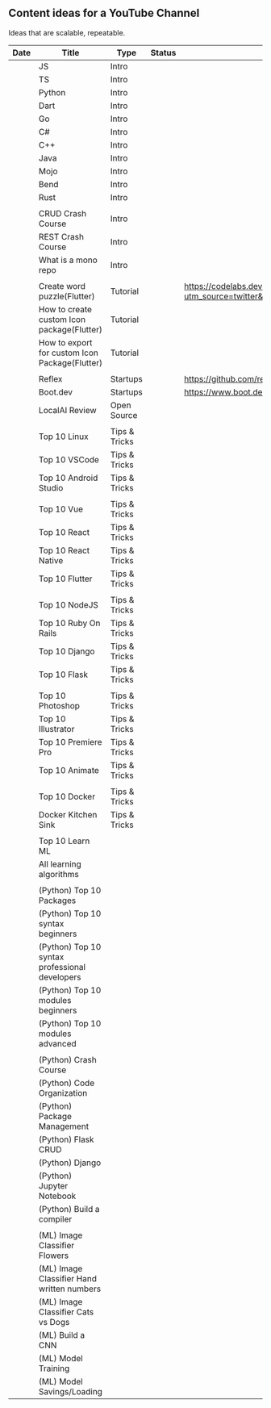 ## Content ideas for a YouTube Channel

Ideas that are scalable, repeatable.

| Date | Title                                          | Type          | Status | Url                                                                                                                                        |
| ---- | ---------------------------------------------- | ------------- | ------ | ------------------------------------------------------------------------------------------------------------------------------------------ |
|      | JS                                             | Intro         |        |
|      | TS                                             | Intro         |        |
|      | Python                                         | Intro         |        |
|      | Dart                                           | Intro         |        |
|      | Go                                             | Intro         |        |
|      | C#                                             | Intro         |        |
|      | C++                                            | Intro         |        |
|      | Java                                           | Intro         |        |
|      | Mojo                                           | Intro         |        |
|      | Bend                                           | Intro         |        |
|      | Rust                                           | Intro         |        |
|      |                                                |               |        |
|      | CRUD Crash Course                              | Intro         |        |
|      | REST Crash Course                              | Intro         |        |
|      | What is a mono repo                            | Intro         |        |
|      |                                                |               |        |
|      | Create word puzzle(Flutter)                    | Tutorial      |        | https://codelabs.developers.google.com/codelabs/flutter-word-puzzle?utm_source=twitter&utm_medium=organicsocial&utm_campaign&utm_content#2 |
|      | How to create custom Icon package(Flutter)     | Tutorial      |        |
|      | How to export for custom Icon Package(Flutter) | Tutorial      |        |
|      |                                                |               |        |
|      | Reflex                                         | Startups      |        | https://github.com/reflex-dev/reflex                                                                                                       |
|      | Boot.dev                                       | Startups      |        | https://www.boot.dev/tracks/backend                                                                                                        |
|      | LocalAI Review                                 | Open Source   |        |
|      |                                                |               |        |
|      | Top 10 Linux                                   | Tips & Tricks |        |
|      | Top 10 VSCode                                  | Tips & Tricks |        |
|      | Top 10 Android Studio                          | Tips & Tricks |        |
|      |                                                |               |        |
|      | Top 10 Vue                                     | Tips & Tricks |        |
|      | Top 10 React                                   | Tips & Tricks |        |
|      | Top 10 React Native                            | Tips & Tricks |        |
|      | Top 10 Flutter                                 | Tips & Tricks |        |
|      |                                                |               |        |
|      | Top 10 NodeJS                                  | Tips & Tricks |        |
|      | Top 10 Ruby On Rails                           | Tips & Tricks |        |
|      | Top 10 Django                                  | Tips & Tricks |        |
|      | Top 10 Flask                                   | Tips & Tricks |        |
|      |                                                |               |        |
|      | Top 10 Photoshop                               | Tips & Tricks |        |
|      | Top 10 Illustrator                             | Tips & Tricks |        |
|      | Top 10 Premiere Pro                            | Tips & Tricks |        |
|      | Top 10 Animate                                 | Tips & Tricks |        |
|      |                                                |               |        |
|      | Top 10 Docker                                  | Tips & Tricks |        |
|      | Docker Kitchen Sink                            | Tips & Tricks |        |
|      |                                                |               |        |
|      | Top 10 Learn ML                                |               |        |
|      | All learning algorithms                        |               |        |
|      |                                                |               |        |
|      | (Python) Top 10 Packages                       |               |        |
|      | (Python) Top 10 syntax beginners               |               |        |
|      | (Python) Top 10 syntax professional developers |               |        |
|      | (Python) Top 10 modules beginners              |               |        |
|      | (Python) Top 10 modules advanced               |               |        |
|      |                                                |               |        |
|      | (Python) Crash Course                          |               |        |
|      | (Python) Code Organization                     |               |        |
|      | (Python) Package Management                    |               |        |
|      | (Python) Flask CRUD                            |               |        |
|      | (Python) Django                                |               |        |
|      | (Python) Jupyter Notebook                      |               |        |
|      | (Python) Build a compiler                      |               |        |
|      |                                                |               |        |
|      | (ML) Image Classifier Flowers                  |               |        |
|      | (ML) Image Classifier Hand written numbers     |               |        |
|      | (ML) Image Classifier Cats vs Dogs             |               |        |
|      | (ML) Build a CNN                               |               |        |
|      | (ML) Model Training                            |               |        |
|      | (ML) Model Savings/Loading                     |               |        |
